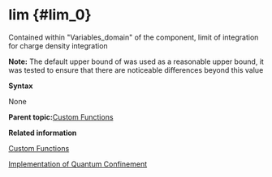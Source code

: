 # lim {#lim_0}

Contained within "Variables\_domain" of the component, limit of integration for charge density integration

**Note:** The default upper bound of was used as a reasonable upper bound, it was tested to ensure that there are noticeable differences beyond this value

**Syntax**

None

**Parent topic:**[Custom Functions](custom_functions.md)

**Related information**  


[Custom Functions](custom_functions.md)

[Implementation of Quantum Confinement](implementation_of_quantum_confinement.md)

